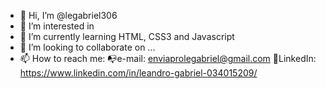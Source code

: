 - 👋 Hi, I’m @legabriel306
- 👀 I’m interested in 
- 🌱 I’m currently learning HTML, CSS3 and Javascript
- 💞️ I’m looking to collaborate on ...
- 📫 How to reach me: 
       📭e-mail: enviaprolegabriel@gmail.com
       👔LinkedIn: https://www.linkedin.com/in/leandro-gabriel-034015209/
